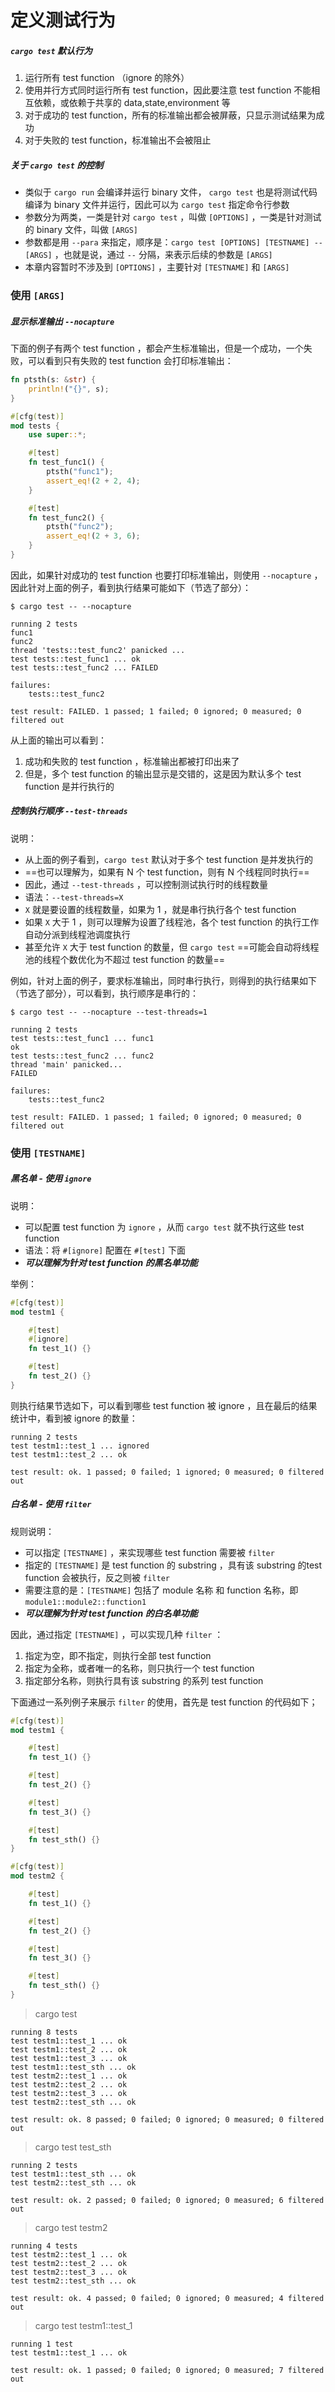 # 定义测试行为

##### ```cargo test``` 默认行为

1. 运行所有 test function （ignore 的除外）
2. 使用并行方式同时运行所有 test function，因此要注意 test function 不能相互依赖，或依赖于共享的 data,state,environment 等
3. 对于成功的 test function，所有的标准输出都会被屏蔽，只显示测试结果为成功
4. 对于失败的 test function，标准输出不会被阻止

##### 关于 ```cargo test``` 的控制

- 类似于 ```cargo run``` 会编译并运行 binary 文件， ```cargo test``` 也是将测试代码编译为 binary 文件并运行，因此可以为 ```cargo test``` 指定命令行参数
- 参数分为两类，一类是针对 ```cargo test``` ，叫做 ```[OPTIONS]``` ，一类是针对测试的 binary 文件，叫做 ```[ARGS]```
- 参数都是用 ```--para``` 来指定，顺序是：```cargo test [OPTIONS] [TESTNAME] -- [ARGS]``` ，也就是说，通过 ```--``` 分隔，来表示后续的参数是 ```[ARGS]```
- 本章内容暂时不涉及到 ```[OPTIONS]``` ，主要针对 ```[TESTNAME]``` 和 ```[ARGS]```

### 使用 ```[ARGS]```

##### 显示标准输出 ```--nocapture```

下面的例子有两个 test function ，都会产生标准输出，但是一个成功，一个失败，可以看到只有失败的 test function 会打印标准输出：
```rust
fn ptsth(s: &str) {
    println!("{}", s);
}

#[cfg(test)]
mod tests {
    use super::*;

    #[test]
    fn test_func1() {
        ptsth("func1");
        assert_eq!(2 + 2, 4);
    }

    #[test]
    fn test_func2() {
        ptsth("func2");
        assert_eq!(2 + 3, 6);
    }
}
```

因此，如果针对成功的 test function 也要打印标准输出，则使用 ```--nocapture``` ，因此针对上面的例子，看到执行结果可能如下（节选了部分）：
```text
$ cargo test -- --nocapture

running 2 tests
func1
func2
thread 'tests::test_func2' panicked ...
test tests::test_func1 ... ok
test tests::test_func2 ... FAILED

failures:
    tests::test_func2

test result: FAILED. 1 passed; 1 failed; 0 ignored; 0 measured; 0 filtered out
```

从上面的输出可以看到：
1. 成功和失败的 test function ，标准输出都被打印出来了
2. 但是，多个 test function 的输出显示是交错的，这是因为默认多个 test function 是并行执行的

##### 控制执行顺序 ```--test-threads```

说明：
- 从上面的例子看到，```cargo test``` 默认对于多个 test function 是并发执行的
- ==也可以理解为，如果有 N 个 test function，则有 N 个线程同时执行==
- 因此，通过 ```--test-threads``` ，可以控制测试执行时的线程数量
- 语法：```--test-threads=X```
- ```X``` 就是要设置的线程数量，如果为 1 ，就是串行执行各个 test function
- 如果 ```X``` 大于 1 ，则可以理解为设置了线程池，各个 test function 的执行工作自动分派到线程池调度执行
- 甚至允许 ```X``` 大于 test function 的数量，但 ```cargo test``` ==可能会自动将线程池的线程个数优化为不超过 test function 的数量==

例如，针对上面的例子，要求标准输出，同时串行执行，则得到的执行结果如下（节选了部分），可以看到，执行顺序是串行的：
```text
$ cargo test -- --nocapture --test-threads=1

running 2 tests
test tests::test_func1 ... func1
ok
test tests::test_func2 ... func2
thread 'main' panicked...
FAILED

failures:
    tests::test_func2

test result: FAILED. 1 passed; 1 failed; 0 ignored; 0 measured; 0 filtered out
```

### 使用 ```[TESTNAME]```

##### 黑名单 - 使用 ```ignore```

说明：
- 可以配置 test function 为 ```ignore``` ，从而 ```cargo test``` 就不执行这些 test function
- 语法：将 ```#[ignore]``` 配置在 ```#[test]``` 下面
- ***可以理解为针对 test function 的黑名单功能***

举例：
```rust
#[cfg(test)]
mod testm1 {

    #[test]
    #[ignore]
    fn test_1() {}

    #[test]
    fn test_2() {}
}
```

则执行结果节选如下，可以看到哪些 test function 被 ignore ，且在最后的结果统计中，看到被 ignore 的数量：
```text
running 2 tests
test testm1::test_1 ... ignored
test testm1::test_2 ... ok

test result: ok. 1 passed; 0 failed; 1 ignored; 0 measured; 0 filtered out
```

##### 白名单 - 使用 ```filter```

规则说明：
- 可以指定 ```[TESTNAME]``` ，来实现哪些 test function 需要被 ```filter```
- 指定的 ```[TESTNAME]``` 是 test function 的 substring ，具有该 substring 的test function 会被执行，反之则被 ```filter```
- 需要注意的是：```[TESTNAME]``` 包括了 module 名称 和 function 名称，即 ```module1::module2::function1```
- ***可以理解为针对 test function 的白名单功能***

因此，通过指定 ```[TESTNAME]``` ，可以实现几种 ```filter``` ：
1. 指定为空，即不指定，则执行全部 test function
2. 指定为全称，或者唯一的名称，则只执行一个 test function
3. 指定部分名称，则执行具有该 substring 的系列 test function

下面通过一系列例子来展示 ```filter``` 的使用，首先是 test function 的代码如下；
```rust
#[cfg(test)]
mod testm1 {

    #[test]
    fn test_1() {}

    #[test]
    fn test_2() {}

    #[test]
    fn test_3() {}

    #[test]
    fn test_sth() {}
}

#[cfg(test)]
mod testm2 {

    #[test]
    fn test_1() {}

    #[test]
    fn test_2() {}

    #[test]
    fn test_3() {}

    #[test]
    fn test_sth() {}
}
```

> cargo test

```text
running 8 tests
test testm1::test_1 ... ok
test testm1::test_2 ... ok
test testm1::test_3 ... ok
test testm1::test_sth ... ok
test testm2::test_1 ... ok
test testm2::test_2 ... ok
test testm2::test_3 ... ok
test testm2::test_sth ... ok

test result: ok. 8 passed; 0 failed; 0 ignored; 0 measured; 0 filtered out
```

> cargo test test_sth

```text
running 2 tests
test testm1::test_sth ... ok
test testm2::test_sth ... ok

test result: ok. 2 passed; 0 failed; 0 ignored; 0 measured; 6 filtered out
```

> cargo test testm2

```text
running 4 tests
test testm2::test_1 ... ok
test testm2::test_2 ... ok
test testm2::test_3 ... ok
test testm2::test_sth ... ok

test result: ok. 4 passed; 0 failed; 0 ignored; 0 measured; 4 filtered out
```

> cargo test testm1::test_1

```text
running 1 test
test testm1::test_1 ... ok

test result: ok. 1 passed; 0 failed; 0 ignored; 0 measured; 7 filtered out
```
